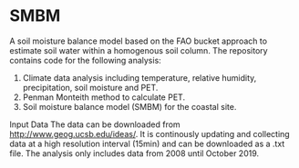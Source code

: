 # SMBM
A soil moisture balance model based on the FAO bucket approach to estimate soil water within a homogenous soil column.
The repository contains code for the following analysis: 
1. Climate data analysis including temperature, relative humidity, precipitation, soil moisture and PET. 
2. Penman Monteith method to calculate PET. 
3. Soil moisture balance model (SMBM) for the coastal site. 

Input Data
The data can be downloaded from http://www.geog.ucsb.edu/ideas/. It is continously updating and collecting data at a high resolution interval (15min) and can be downloaded as a .txt file. The analysis only includes data from 2008 until October 2019. 


